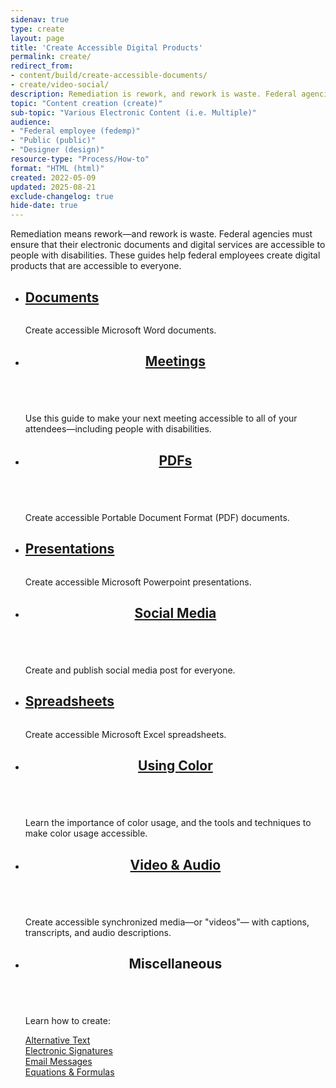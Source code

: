 ```yaml
---
sidenav: true
type: create
layout: page
title: 'Create Accessible Digital Products'
permalink: create/
redirect_from:
- content/build/create-accessible-documents/
- create/video-social/
description: Remediation is rework, and rework is waste. Federal agencies are responsible for ensuring their information and services are accessible to persons with disabilities. Federal employees can use our guides to create accessible electronic documents and digital services ensure access by everyone.
topic: "Content creation (create)"
sub-topic: "Various Electronic Content (i.e. Multiple)"
audience:
- "Federal employee (fedemp)"
- "Public (public)"
- "Designer (design)"
resource-type: "Process/How-to"
format: "HTML (html)"
created: 2022-05-09
updated: 2025-08-21
exclude-changelog: true
hide-date: true
---
```

Remediation means rework—and rework is waste. Federal agencies must ensure that their electronic documents and digital services are accessible to people with disabilities. These guides help federal employees create digital products that are accessible to everyone.

<section id="create-cards" class="usa-section">
<ul class="usa-card-group">
  <li class="usa-card mobile:grid-col-12 tablet:grid-col-6 desktop:grid-col-4">
    <div class="usa-card__container">
      <div class="usa-card__header">
        <h2 class="usa-card__heading font-family-sans"><a href="{{site.baseurl}}/create/documents/">Documents</a></h2>
      </div>
      <div class="usa-card__media">
        <div class="usa-card__img bg-blue">
          <img src="{{site.baseurl}}/assets/images/thumbnails/thumb-create-docx-col3.png" alt="" aria-hidden="true"/>
        </div>
      </div>
      <div class="usa-card__body">
        <p>Create accessible Microsoft Word documents.</p>
      </div>
    </div>
  </li>
  <li class="usa-card mobile:grid-col-12 tablet:grid-col-6 desktop:grid-col-4">
    <div class="usa-card__container">
      <header class="usa-card__header">
        <h2 class="usa-card__heading font-family-sans"><a href="{{site.baseurl}}/create/accessible-meetings/">Meetings</a></h2>
      </header>
      <div class="usa-card__media">
        <div class="usa-card__img bg-accent-cool">
          <img src="{{site.baseurl}}/assets/images/thumbnails/thumb-create-meetings-col3.png" alt="" aria-hidden="true"/>           
        </div>
      </div>
      <div class="usa-card__body">
        <p>Use this guide to make your next meeting accessible to all of your attendees&mdash;including people with disabilities.</p>
      </div>
    </div>
  </li>
  <li class="usa-card mobile:grid-col-12 tablet:grid-col-6 desktop:grid-col-4">
    <div class="usa-card__container">
      <header class="usa-card__header">
        <h2 class="usa-card__heading font-family-sans"><a href="{{site.baseurl}}/create/pdfs/">PDFs</a></h2>
      </header>
      <div class="usa-card__media">
        <div class="usa-card__img bg-red">
          <img src="{{site.baseurl}}/assets/images/thumbnails/thumb-create-pdf-col3.png" alt="" aria-hidden="true"/>
        </div>
      </div>
      <div class="usa-card__body">
        <p>Create accessible Portable Document Format (PDF) documents.</p>
      </div>
    </div>
  </li>
  <li class="usa-card mobile:grid-col-12 tablet:grid-col-6 desktop:grid-col-4">
    <div class="usa-card__container">
      <div class="usa-card__header">
        <h2 class="usa-card__heading font-family-sans"><a href="{{site.baseurl}}/create/presentations/">Presentations</a></h2>
      </div>
      <div class="usa-card__media">
        <div class="usa-card__img bg-gold">
          <img src="{{site.baseurl}}/assets/images/thumbnails/thumb-create-pptx-col3.png" alt="" aria-hidden="true"/>
        </div>
      </div>
      <div class="usa-card__body">
        <p>Create accessible Microsoft Powerpoint presentations.</p>
      </div>
    </div>
  </li>
  <li class="usa-card mobile:grid-col-12 tablet:grid-col-6 desktop:grid-col-4">
    <div class="usa-card__container">
      <header class="usa-card__header">
        <h2 class="usa-card__heading font-family-sans"><a href="{{site.baseurl}}/create/social-media/">Social Media</a></h2>
      </header>
      <div class="usa-card__media">
        <div class="usa-card__img bg-accent-warm">
          <img src="{{site.baseurl}}/assets/images/thumbnails/thumb-create-social-media-col3.png" alt="" aria-hidden="true"/>
        </div>
      </div>
      <div class="usa-card__body">
        <p>Create and publish social media post for everyone.</p>
      </div>
    </div>
  </li>
  <li class="usa-card mobile:grid-col-12 tablet:grid-col-6 desktop:grid-col-4">
    <div class="usa-card__container">
      <div class="usa-card__header">
       <h2 class="usa-card__heading font-family-sans"><a href="{{site.baseurl}}/create/spreadsheets/">Spreadsheets</a></h2>
      </div>
      <div class="usa-card__media">
        <div class="usa-card__img bg-mint">
          <img src="{{site.baseurl}}/assets/images/thumbnails/thumb-create-xlsx-col3.png" alt="" aria-hidden="true"/>
        </div>
      </div>
      <div class="usa-card__body">
        <p>Create accessible Microsoft Excel spreadsheets.</p>
      </div>
    </div>
  </li>
  <li class="usa-card mobile:grid-col-12 tablet:grid-col-6 desktop:grid-col-4">
    <div class="usa-card__container">
      <header class="usa-card__header">
        <h2 class="usa-card__heading font-family-sans"><a href="{{site.baseurl}}/create/making-color-usage-accessible/">Using Color</a></h2>
      </header>
      <div class="usa-card__media">
        <div class="usa-card__img bg-magenta">
          <img src="{{site.baseurl}}/assets/images/thumbnails/thumb-create-color-usage-col3.png" alt="" aria-hidden="true"/>           
        </div>
      </div>
      <div class="usa-card__body">
        <p>Learn the importance of color usage, and the tools and techniques to make color usage accessible.</p>
      </div>
    </div>
  </li>
  <li class="usa-card mobile:grid-col-12 tablet:grid-col-6 desktop:grid-col-4">
    <div class="usa-card__container">
      <header class="usa-card__header">
        <h2 class="usa-card__heading font-family-sans"><a href="{{site.baseurl}}/create/synchronized-media/">Video & Audio</a></h2>
      </header>
      <div class="usa-card__media">
        <div class="usa-card__img bg-cyan">
          <img src="{{site.baseurl}}/assets/images/thumbnails/thumb-create-video-col3.png" alt="" aria-hidden="true"/>           
        </div>
      </div>
      <div class="usa-card__body">
        <p>Create accessible synchronized media&mdash;or "videos"&mdash; with captions, transcripts, and audio descriptions.</p>
      </div>
    </div>
  </li>
  <li class="usa-card mobile:grid-col-12 tablet:grid-col-6 desktop:grid-col-4">
    <div class="usa-card__container">
      <header class="usa-card__header">
        <h2 class="usa-card__heading font-family-sans">Miscellaneous</h2>
      </header>
      <div class="usa-card__media">
        <div class="usa-card__img bg-indigo">
          <img src="{{site.baseurl}}/assets/images/thumbnails/thumb-create-misc-col3.png" alt="" aria-hidden="true"/>           
        </div>
      </div>
      <div class="usa-card__body">
        <p>Learn how to create:</p>
        <p>
          <a href="{{site.baseurl}}/create/alternative-text/">Alternative Text</a><br>
          <a href="{{site.baseurl}}/create/electronic-signatures/">Electronic Signatures</a><br>
          <a href="{{site.baseurl}}/create/email-messages/">Email Messages</a><br>
          <a href="{{site.baseurl}}/create/accessible-equations-formulas/">Equations & Formulas</a>
        </p>
      </div>
    </div>
  </li>
</ul>
​</section>